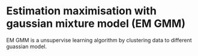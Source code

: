 # Estimation maximisation with gaussian mixture model (EM GMM)
EM GMM is a unsupervise learning algorithm by clustering data to different guassian model.
